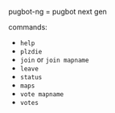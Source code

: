 pugbot-ng = pugbot next gen

commands:
* `help`
* `plzdie`
* `join` or `join mapname`
* `leave`
* `status`
* `maps`
* `vote mapname`
* `votes`
